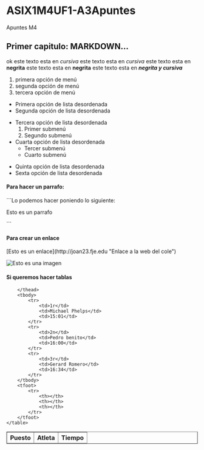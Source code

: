 # ASIX1M4UF1-A3Apuntes
Apuntes M4

## Primer capitulo: MARKDOWN...
ok
este texto esta en *cursiva*
este texto esta en _cursiva_
este texto esta en **negrita**
este texto esta en __negrita__
este texto esta en **_negrita y cursiva_**
1. primera opción de menú
2. segunda opción de menú
3. tercera opción de menú

* Primera opción de lista desordenada
* Segunda opción de lista desordenada
- Tercera opción de lista desordenada
    1. Primer submenú
    2. Segundo submenú
- Cuarta opción de lista desordenada
    * Tercer submenú
    * Cuarto submenú
+ Quinta opción de lista desordenada
+ Sexta opción de lista desordenada

<h4>Para hacer un parrafo:</h4>
```Lo podemos hacer poniendo lo siguiente: <p>Esto es un parrafo</p>```

<h4>Para crear un enlace</h4>
[Esto es un enlace](http://joan23.fje.edu "Enlace a la web del cole")

![Esto es una imagen](https://github.com/JavierMartinez05/ASIX1M4UF1-A3Apuntes/blob/main/diagrama.jpg "Titulo opcional de la imagen")

<h4>Si queremos hacer tablas</h4>
 <table border="1">
        <thead>
            <tr>
                <th>Puesto</th>
                <th>Atleta</th>
                <th>Tiempo</th>
            </tr>
          
        </thead>
        <tbody>
            <tr>
                <td>1r</td>
                <td>Michael Phelps</td>
                <td>15:01</td>
            </tr>
            <tr>
                <td>2n</td>
                <td>Pedro benito</td>
                <td>16:00</td>
            </tr>
            <tr>
                <td>3r</td>
                <td>Gerard Romero</td>
                <td>16:34</td>
            </tr>
        </tbody>
        <tfoot>
            <tr>
                <th></th>
                <th></th>
                <th></th>
            </tr>
        </tfoot>
    </table>